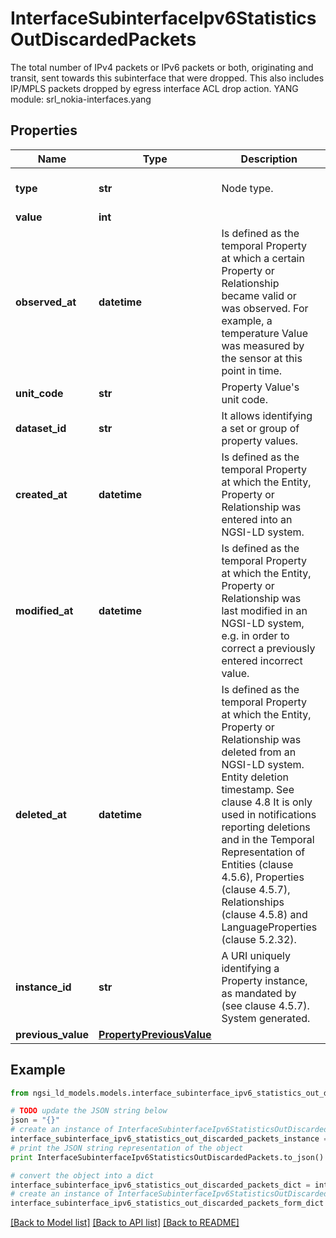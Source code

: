 # InterfaceSubinterfaceIpv6StatisticsOutDiscardedPackets

The total number of IPv4 packets or IPv6 packets or both, originating and transit, sent towards this subinterface that were dropped.  This also includes IP/MPLS packets dropped by egress interface ACL drop action.  YANG module: srl_nokia-interfaces.yang 

## Properties

Name | Type | Description | Notes
------------ | ------------- | ------------- | -------------
**type** | **str** | Node type.  | [optional] [default to 'Property']
**value** | **int** |  | 
**observed_at** | **datetime** | Is defined as the temporal Property at which a certain Property or Relationship became valid or was observed. For example, a temperature Value was measured by the sensor at this point in time.  | [optional] 
**unit_code** | **str** | Property Value&#39;s unit code.  | [optional] 
**dataset_id** | **str** | It allows identifying a set or group of property values.  | [optional] 
**created_at** | **datetime** | Is defined as the temporal Property at which the Entity, Property or Relationship was entered into an NGSI-LD system.  | [optional] [readonly] 
**modified_at** | **datetime** | Is defined as the temporal Property at which the Entity, Property or Relationship was last modified in an NGSI-LD system, e.g. in order to correct a previously entered incorrect value.  | [optional] [readonly] 
**deleted_at** | **datetime** | Is defined as the temporal Property at which the Entity, Property or Relationship was deleted from an NGSI-LD system.  Entity deletion timestamp. See clause 4.8 It is only used in notifications reporting deletions and in the Temporal Representation of Entities (clause 4.5.6), Properties (clause 4.5.7), Relationships (clause 4.5.8) and LanguageProperties (clause 5.2.32).  | [optional] [readonly] 
**instance_id** | **str** | A URI uniquely identifying a Property instance, as mandated by (see clause 4.5.7). System generated.  | [optional] [readonly] 
**previous_value** | [**PropertyPreviousValue**](PropertyPreviousValue.md) |  | [optional] 

## Example

```python
from ngsi_ld_models.models.interface_subinterface_ipv6_statistics_out_discarded_packets import InterfaceSubinterfaceIpv6StatisticsOutDiscardedPackets

# TODO update the JSON string below
json = "{}"
# create an instance of InterfaceSubinterfaceIpv6StatisticsOutDiscardedPackets from a JSON string
interface_subinterface_ipv6_statistics_out_discarded_packets_instance = InterfaceSubinterfaceIpv6StatisticsOutDiscardedPackets.from_json(json)
# print the JSON string representation of the object
print InterfaceSubinterfaceIpv6StatisticsOutDiscardedPackets.to_json()

# convert the object into a dict
interface_subinterface_ipv6_statistics_out_discarded_packets_dict = interface_subinterface_ipv6_statistics_out_discarded_packets_instance.to_dict()
# create an instance of InterfaceSubinterfaceIpv6StatisticsOutDiscardedPackets from a dict
interface_subinterface_ipv6_statistics_out_discarded_packets_form_dict = interface_subinterface_ipv6_statistics_out_discarded_packets.from_dict(interface_subinterface_ipv6_statistics_out_discarded_packets_dict)
```
[[Back to Model list]](../README.md#documentation-for-models) [[Back to API list]](../README.md#documentation-for-api-endpoints) [[Back to README]](../README.md)


